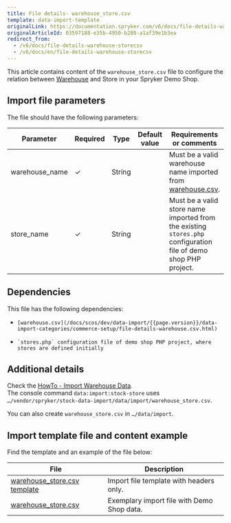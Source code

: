 ```yaml
---
title: File details- warehouse_store.csv
template: data-import-template
originalLink: https://documentation.spryker.com/v6/docs/file-details-warehouse-storecsv
originalArticleId: 03597188-e35b-4950-b280-a1af39e1b3ea
redirect_from:
  - /v6/docs/file-details-warehouse-storecsv
  - /v6/docs/en/file-details-warehouse-storecsv
---
```


This article contains content of the `warehouse_store.csv` file to configure the relation between [Warehouse](https://documentation.spryker.com/v6/docs/multiple-warehouse-stock) and Store in your Spryker Demo Shop.

## Import file parameters
The file should have the following parameters:


| Parameter | Required | Type | Default value | Requirements or comments | Description |
| --- | --- | --- | --- | --- | --- |
| warehouse_name | ✓ | String | | Must be a valid warehouse name imported from [warehouse.csv](/docs/scos/dev/data-import/{{page.version}}/data-import-categories/commerce-setup/file-details-warehouse.csv.html). | Name of the warehouse. |
| store_name | ✓ | String | | Must be a valid store name imported from the existing `stores.php` configuration file of demo shop PHP project. | Name of the store. |

## Dependencies
This file has the following dependencies: 

*     [warehouse.csv](/docs/scos/dev/data-import/{{page.version}}/data-import-categories/commerce-setup/file-details-warehouse.csv.html)
*     `stores.php` configuration file of demo shop PHP project, where stores are defined initially

## Additional details
Check the [HowTo - Import Warehouse Data](/docs/scos/dev/tutorials-and-howtos/202009.0/howtos/feature-howtos/data-imports/howto-import-warehouse-data.html).  
The console command `data:import:stock-store` uses `…/vendor/spryker/stock-data-import/data/import/warehouse_store.csv`. 

You can also create `warehouse_store.csv` in `…/data/import`. 

## Import template file and content example
Find the template and an example of the file below:


| File | Description |
| --- | --- |
| [warehouse_store.csv template](https://spryker.s3.eu-central-1.amazonaws.com/docs/Developer+Guide/Back-End/Data+Manipulation/Data+Ingestion/Data+Import/Data+Import+Categories/Commerce+Setup/Template+warehouse_store.csv) | Import file template with headers only. |
| [warehouse_store.csv](https://spryker.s3.eu-central-1.amazonaws.com/docs/Developer+Guide/Back-End/Data+Manipulation/Data+Ingestion/Data+Import/Data+Import+Categories/Commerce+Setup/warehouse_store.csv) | Exemplary import file with Demo Shop data. |
